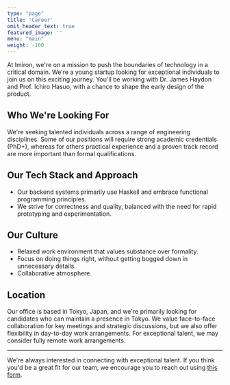 ```yaml
---
type: "page"
title: 'Career'
omit_header_text: true
featured_image: ''
menu: "main"
weight: -100
---
```


At Imiron, we're on a mission to push the boundaries of technology in a critical domain. We're a young startup looking for exceptional individuals to join us on this exciting journey. You'll be working with Dr. James Haydon and Prof. Ichiro Hasuo, with a chance to shape the early design of the product.

## Who We're Looking For

We're seeking talented individuals across a range of engineering disciplines. Some of our positions will require strong academic credentials (PhD+), whereas for others practical experience and a proven track record are more important than formal qualifications.

## Our Tech Stack and Approach

- Our backend systems primarily use Haskell and embrace functional programming principles.
- We strive for correctness and quality, balanced with the need for rapid prototyping and experimentation.

## Our Culture

- Relaxed work environment that values substance over formality.
- Focus on doing things right, without getting bogged down in unnecessary details.
- Collaborative atmosphere.

## Location

Our office is based in Tokyo, Japan, and we're primarily looking for candidates who can maintain a presence in Tokyo. We value face-to-face collaboration for key meetings and strategic discussions, but we also offer flexibility in day-to-day work arrangements. For exceptional talent, we may consider fully remote work arrangements.

---

We're always interested in connecting with exceptional talent. If you think you'd be a great fit for our team, we encourage you to reach out using [this form](https://docs.google.com/forms/d/e/1FAIpQLScmdjo_Z92DrYAhWs2WASo7J04J3KuxHaVETv0lwEO0yRyTmg/viewform?usp=sf_link "form").
